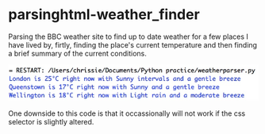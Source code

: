 # parsinghtml-weather_finder
Parsing the BBC weather site to find up to date weather for a few places I have lived by, firtly, finding the place's current temperature and then finding a brief summary of the current conditions.



<img src="weathparser.jpeg">


One downside to this code is that it occassionally will not work if the css selector is slightly altered.

